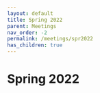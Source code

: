 ```yaml
---
layout: default
title: Spring 2022
parent: Meetings
nav_order: -2
permalink: /meetings/spr2022
has_children: true
---
```


# Spring 2022
